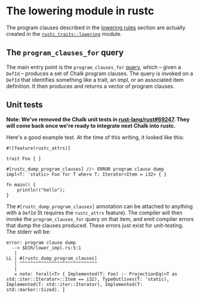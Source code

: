 # The lowering module in rustc

The program clauses described in the
[lowering rules](./lowering-rules.html) section are actually
created in the [`rustc_traits::lowering`][lowering] module.

[lowering]: https://doc.rust-lang.org/nightly/nightly-rustc/rustc_traits/lowering/

## The `program_clauses_for` query

The main entry point is the `program_clauses_for` [query], which –
given a `DefId` – produces a set of Chalk program clauses. The
query is invoked on a `DefId` that identifies something like a trait,
an impl, or an associated item definition. It then produces and
returns a vector of program clauses.

[query]: ../query.html

## Unit tests

**Note: We've removed the Chalk unit tests in [rust-lang/rust#69247].
They will come back once we're ready to integrate next Chalk into rustc.**

Here's a good example test. At the time of
this writing, it looked like this:

```rust,ignore
#![feature(rustc_attrs)]

trait Foo { }

#[rustc_dump_program_clauses] //~ ERROR program clause dump
impl<T: 'static> Foo for T where T: Iterator<Item = i32> { }

fn main() {
    println!("hello");
}
```

The `#[rustc_dump_program_clauses]` annotation can be attached to
anything with a `DefId` (It requires the `rustc_attrs` feature). The
compiler will then invoke the `program_clauses_for` query on that
item, and emit compiler errors that dump the clauses produced. These
errors just exist for unit-testing. The stderr will be:

```text
error: program clause dump
  --> $DIR/lower_impl.rs:5:1
   |
LL | #[rustc_dump_program_clauses]
   | ^^^^^^^^^^^^^^^^^^^^^^^^^^^^^
   |
   = note: forall<T> { Implemented(T: Foo) :- ProjectionEq(<T as std::iter::Iterator>::Item == i32), TypeOutlives(T: 'static), Implemented(T: std::iter::Iterator), Implemented(T: std::marker::Sized). }
```

[rust-lang/rust#69247]: https://github.com/rust-lang/rust/pull/69247
